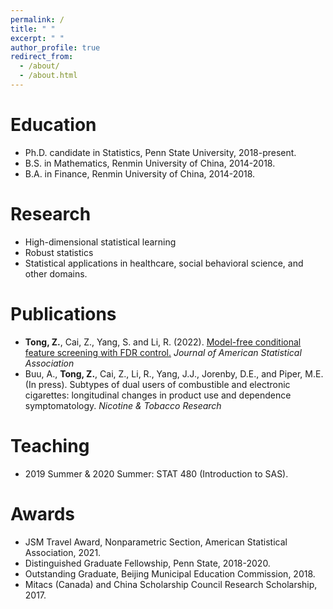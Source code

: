 ```yaml
---
permalink: /
title: " "
excerpt: " "
author_profile: true
redirect_from: 
  - /about/
  - /about.html
---
```



Education
======

* Ph.D. candidate in Statistics, Penn State University, 2018-present.
* B.S.  in Mathematics, Renmin University of China, 2014-2018.
* B.A.  in Finance, Renmin University of China, 2014-2018.


Research
======

* High-dimensional statistical learning
* Robust statistics
* Statistical applications in healthcare, social behavioral science, and other domains.


Publications
======

* **Tong, Z.**, Cai, Z., Yang, S. and Li, R. (2022). [Model-free conditional feature screening with FDR control.](https://doi.org/10.1080/01621459.2022.2063130) *Journal of American Statistical Association*
* Buu, A., **Tong, Z.**, Cai, Z., Li, R., Yang, J.J., Jorenby, D.E., and Piper, M.E. (In press). Subtypes of dual users of combustible and electronic cigarettes: longitudinal changes in product use and dependence symptomatology. *Nicotine & Tobacco Research*


Teaching
======

* 2019 Summer & 2020 Summer: STAT 480 (Introduction to SAS).


Awards
======

* JSM Travel Award, Nonparametric Section, American Statistical Association, 2021.
* Distinguished Graduate Fellowship, Penn State, 2018-2020.
* Outstanding Graduate, Beijing Municipal Education Commission, 2018.
* Mitacs (Canada) and China Scholarship Council Research Scholarship, 2017.
